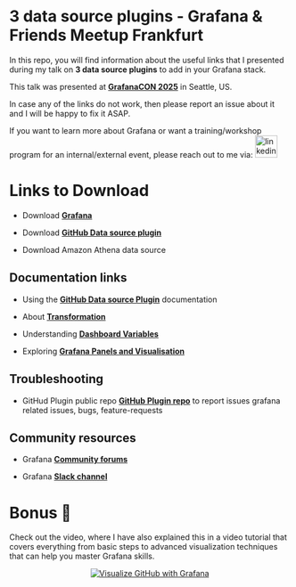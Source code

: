
# 3 data source plugins - Grafana & Friends Meetup Frankfurt

In this repo, you will find information about the useful links that I presented during my talk on **3 data source plugins** to add in your Grafana stack.

This talk was presented at **[GrafanaCON 2025](https://grafana.com/events/grafanacon/)** in Seattle, US.

In case any of the links do not work, then please report an issue about it and I will be happy to fix it ASAP.

If you want to learn more about Grafana or want a training/workshop program for an internal/external event, please reach out to me via:
  <a href="https://www.linkedin.com/in/syed-usman-ahmad-b1415515/" target="_blank">
    <img src="https://img.shields.io/static/v1?message=LinkedIn&logo=linkedin&label=&color=0077B5&logoColor=white&labelColor=&style=for-the-badge" height="40" alt="linkedin logo"  />
  </a>

# Links to Download

- Download **[Grafana](https://grafana.com/grafana/)**

- Download **[GitHub Data source plugin](https://github.com/grafana/github-datasource/)**
- Download Amazon Athena data source

## Documentation links

- Using the **[GitHub Data source Plugin](https://grafana.com/docs/plugins/grafana-github-datasource/latest/)** documentation

- About **[Transformation](https://grafana.com/docs/grafana/latest/panels-visualizations/query-transform-data/transform-data/)**

- Understanding **[Dashboard Variables](https://grafana.com/docs/grafana/latest/dashboards/variables/)**

- Exploring **[Grafana Panels and Visualisation](https://grafana.com/docs/grafana/latest/panels-visualizations/)**

## Troubleshooting

- GitHud Plugin public repo **[GitHub Plugin repo](https://github.com/grafana/github-datasource/issues)** to report issues grafana related issues, bugs, feature-requests

## Community resources

- Grafana **[Community forums](https://community.grafana.com/)**

- Grafana **[Slack channel]( https://slack.grafana.com/)**

# Bonus 🎉

Check out the video, where I have also explained this in a video tutorial that covers everything from basic steps to advanced visualization techniques that can help you master Grafana skills.

<div align="center">
  <a href="https://www.youtube.com/watch?v=FY7VmuQUk-s"><img src="https://img.youtube.com/vi/FY7VmuQUk-s/0.jpg" alt="Visualize GitHub with Grafana"></a>
</div>
